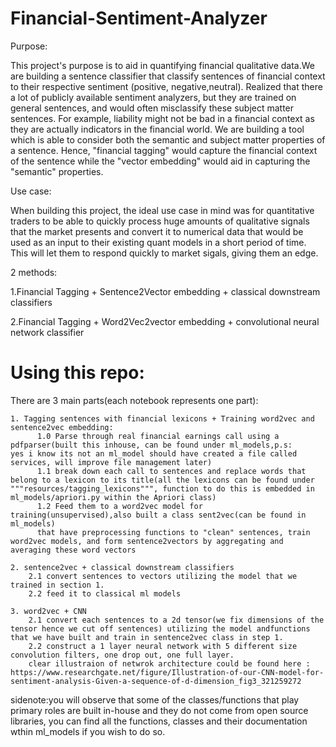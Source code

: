 # Financial-Sentiment-Analyzer

Purpose:

This project's purpose is to aid in quantifying financial qualitative data.We are building a sentence classifier that classify sentences of financial context to their respective sentiment (positive,
negative,neutral). Realized that there a lot of publicly available sentiment analyzers, but they are trained on general sentences, and would often misclassify these subject matter sentences.
For example, liability might not be bad in a financial context as they are actually indicators in the financial world. We are building a tool which is able to consider both the semantic and subject matter properties
of a sentence. Hence, "financial tagging" would capture the financial context of the sentence while the "vector embedding" would aid in capturing the "semantic" properties. 

Use case:

  When building this project, the ideal use case in mind was for quantitative traders to be able to quickly process huge amounts of qualitative signals that the market presents and convert it to numerical data that would be used as an input to their existing quant models in a short period of time. This will let them to respond quickly to market sigals, giving them an edge.


2 methods:


  1.Financial Tagging +  Sentence2Vector embedding + classical downstream classifiers
  
  
  2.Financial Tagging +  Word2Vec2vector embedding + convolutional neural network classifier
    
    
# Using this repo:
  There are 3 main parts(each notebook represents one part):
  
    1. Tagging sentences with financial lexicons + Training word2vec and sentence2vec embedding:
          1.0 Parse through real financial earnings call using a pdfparser(built this inhouse, can be found under ml_models,p.s:     yes i know its not an ml_model should have created a file called services, will improve file management later)
          1.1 break down each call to sentences and replace words that belong to a lexicon to its title(all the lexicons can be found under """resources/tagging_lexicons""", function to do this is embedded in ml_models/apriori.py within the Apriori class) 
          1.2 Feed them to a word2vec model for training(unsupervised),also built a class sent2vec(can be found in ml_models)
          that have preprocessing functions to "clean" sentences, train word2vec models, and form sentence2vectors by aggregating and averaging these word vectors
          
    2. sentence2vec + classical downstream classifiers
        2.1 convert sentences to vectors utilizing the model that we trained in section 1. 
        2.2 feed it to classical ml models
   
    3. word2vec + CNN
        2.1 convert each sentences to a 2d tensor(we fix dimensions of the tensor hence we cut off sentences) utilizing the model andfunctions that we have built and train in sentence2vec class in step 1.
        2.2 construct a 1 layer neural network with 5 different size convolution filters, one drop out, one full layer.
        clear illustraion of netwrok architecture could be found here : https://www.researchgate.net/figure/Illustration-of-our-CNN-model-for-sentiment-analysis-Given-a-sequence-of-d-dimension_fig3_321259272
        
sidenote:you will observe that some of the classes/functions that play primary roles are built in-house and they do not come from open source libraries, you can find all the functions, classes and their documentation wthin ml_models if you wish to do so.              
